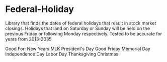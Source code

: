 Federal-Holiday
===============

Library that finds the dates of federal holidays that result in stock market closings. Holidays that land on Saturday or Sunday will be held on the previous Friday or following Monday respectively.
Tested to be accurate for years from 2013-2035.

Good For:
New Years
MLK
President's Day
Good Friday
Memorial Day
Independence Day
Labor Day
Thanksgiving
Christmas




